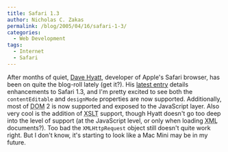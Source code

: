 ```yaml
---
title: Safari 1.3
author: Nicholas C. Zakas
permalink: /blog/2005/04/16/safari-1-3/
categories:
  - Web Development
tags:
  - Internet
  - Safari
---
```

After months of quiet, <a title="Surfin' Safari" rel="external" href="http://weblogs.mozillazine.org/hyatt/">Dave Hyatt</a>, developer of Apple's Safari browser, has been on quite the blog-roll lately (get it?). His <a title="Safari 1.3" rel="external" href="http://weblogs.mozillazine.org/hyatt/archives/2005_04.html#007962">latest entry</a> details enhancements to Safari 1.3, and I'm pretty excited to see both the `contentEditable` and `designMode` properties are now supported. Additionally, most of <acronym title="Document Object Model">DOM</acronym> 2 is now supported and exposed to the JavaScript layer. Also very cool is the addition of <acronym title="eXtensible Stylesheet Language Transformations">XSLT</acronym> support, though Hyatt doesn't go too deep into the level of support (at the JavaScript level, or only when loading <acronym title="eXtensible Markup Language">XML</acronym> documents?). Too bad the `XMLHttpRequest` object still doesn't quite work right. But I don't know, it's starting to look like a Mac Mini may be in my future.
